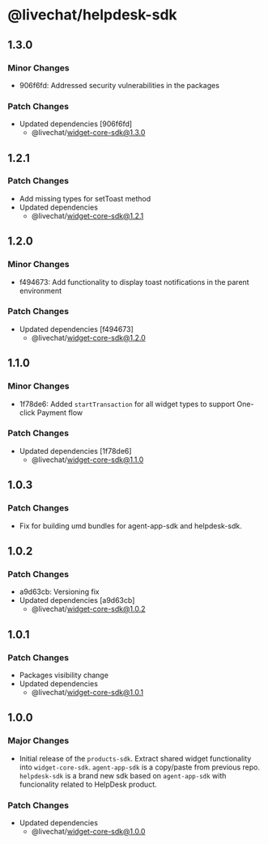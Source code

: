 # @livechat/helpdesk-sdk

## 1.3.0

### Minor Changes

- 906f6fd: Addressed security vulnerabilities in the packages

### Patch Changes

- Updated dependencies [906f6fd]
  - @livechat/widget-core-sdk@1.3.0

## 1.2.1

### Patch Changes

- Add missing types for setToast method
- Updated dependencies
  - @livechat/widget-core-sdk@1.2.1

## 1.2.0

### Minor Changes

- f494673: Add functionality to display toast notifications in the parent environment

### Patch Changes

- Updated dependencies [f494673]
  - @livechat/widget-core-sdk@1.2.0

## 1.1.0

### Minor Changes

- 1f78de6: Added `startTransaction` for all widget types to support One-click Payment flow

### Patch Changes

- Updated dependencies [1f78de6]
  - @livechat/widget-core-sdk@1.1.0

## 1.0.3

### Patch Changes

- Fix for building umd bundles for agent-app-sdk and helpdesk-sdk.

## 1.0.2

### Patch Changes

- a9d63cb: Versioning fix
- Updated dependencies [a9d63cb]
  - @livechat/widget-core-sdk@1.0.2

## 1.0.1

### Patch Changes

- Packages visibility change
- Updated dependencies
  - @livechat/widget-core-sdk@1.0.1

## 1.0.0

### Major Changes

- Initial release of the `products-sdk`. Extract shared widget functionality into `widget-core-sdk`. `agent-app-sdk` is a copy/paste from previous repo. `helpdesk-sdk` is a brand new sdk based on `agent-app-sdk` with funcionality related to HelpDesk product.

### Patch Changes

- Updated dependencies
  - @livechat/widget-core-sdk@1.0.0
